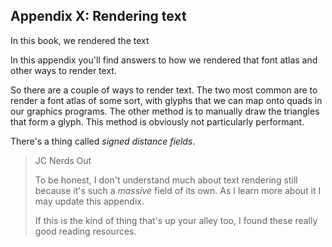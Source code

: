 ## Appendix X: Rendering text

In this book, we rendered the text

In this appendix you'll find answers to how we rendered that font atlas and other ways to render text.

So there are a couple of ways to render text. The two most common are to render a font atlas of some sort, with glyphs that we can map onto quads in our graphics programs. The other method is to manually draw the triangles that form a glyph. This method is obviously not particularly performant.

There's a thing called *signed distance fields*.

> JC Nerds Out
>
> To be honest, I don't understand much about text rendering still because it's such a *massive* field of its own. As I learn more about it I may update this appendix.
>
> If this is the kind of thing that's up your alley too, I found these really good reading resources.